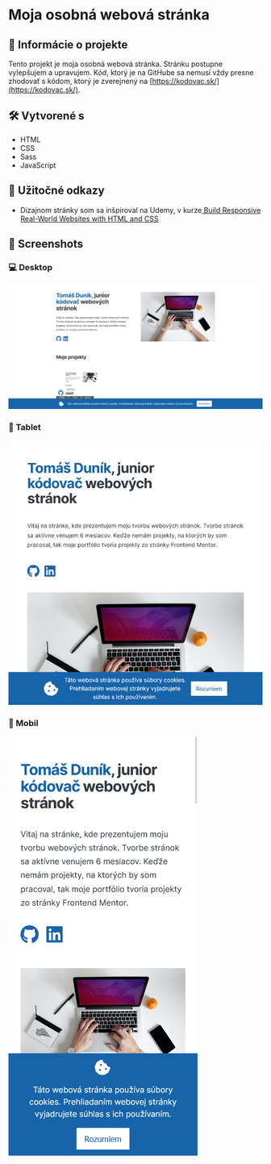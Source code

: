 # Moja osobná webová stránka

## 📝 Informácie o projekte

Tento projekt je moja osobná webová stránka. Stránku postupne vylepšujem a upravujem. Kód, ktorý je na GitHube sa nemusí vždy presne zhodovať s kódom, ktorý je zverejnený na [https://kodovac.sk/](https://kodovac.sk/).

## 🛠️ Vytvorené s

- HTML
- CSS
- Sass
- JavaScript

## 🧭 Užitočné odkazy

- Dizajnom stránky som sa inšpiroval na Udemy, v kurze[ Build Responsive Real-World Websites with HTML and CSS](https://www.udemy.com/course/design-and-develop-a-killer-website-with-html5-and-css3/)

## 📸 Screenshots

### 💻 Desktop

![](./images/screenshots/screenshot-desktop.png)

### 📱 Tablet

![](./images/screenshots/screenshot-tablet.png)

### 📱 Mobil

![](./images/screenshots/screenshot-mobil.png)
